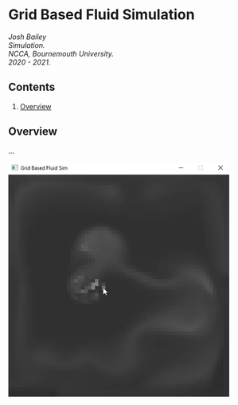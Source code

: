 # Grid Based Fluid Simulation
*Josh Bailey*<br />
*Simulation.*<br />
*NCCA, Bournemouth University.*<br />
*2020 - 2021.*<br />

## Contents
1. [Overview](#overview)

## Overview
...

[![Video](fluid-sim-screenshot.png)](https://youtu.be/RKW-s_EqwXM)
